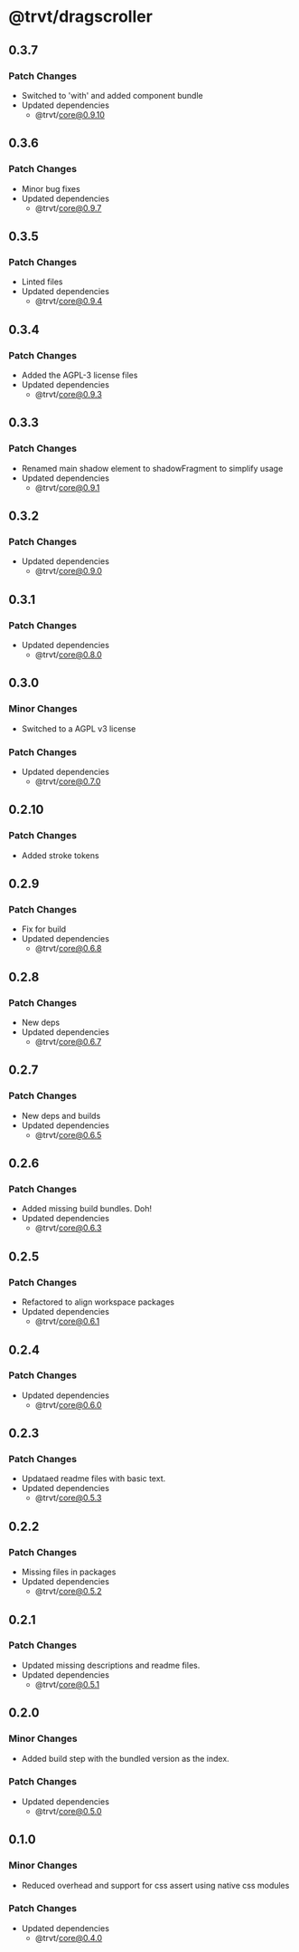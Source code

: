 # @trvt/dragscroller

## 0.3.7

### Patch Changes

- Switched to 'with' and added component bundle
- Updated dependencies
  - @trvt/core@0.9.10

## 0.3.6

### Patch Changes

- Minor bug fixes
- Updated dependencies
  - @trvt/core@0.9.7

## 0.3.5

### Patch Changes

- Linted files
- Updated dependencies
  - @trvt/core@0.9.4

## 0.3.4

### Patch Changes

- Added the AGPL-3 license files
- Updated dependencies
  - @trvt/core@0.9.3

## 0.3.3

### Patch Changes

- Renamed main shadow element to shadowFragment to simplify usage
- Updated dependencies
  - @trvt/core@0.9.1

## 0.3.2

### Patch Changes

- Updated dependencies
  - @trvt/core@0.9.0

## 0.3.1

### Patch Changes

- Updated dependencies
  - @trvt/core@0.8.0

## 0.3.0

### Minor Changes

- Switched to a AGPL v3 license

### Patch Changes

- Updated dependencies
  - @trvt/core@0.7.0

## 0.2.10

### Patch Changes

- Added stroke tokens

## 0.2.9

### Patch Changes

- Fix for build
- Updated dependencies
  - @trvt/core@0.6.8

## 0.2.8

### Patch Changes

- New deps
- Updated dependencies
  - @trvt/core@0.6.7

## 0.2.7

### Patch Changes

- New deps and builds
- Updated dependencies
  - @trvt/core@0.6.5

## 0.2.6

### Patch Changes

- Added missing build bundles. Doh!
- Updated dependencies
  - @trvt/core@0.6.3

## 0.2.5

### Patch Changes

- Refactored to align workspace packages
- Updated dependencies
  - @trvt/core@0.6.1

## 0.2.4

### Patch Changes

- Updated dependencies
  - @trvt/core@0.6.0

## 0.2.3

### Patch Changes

- Updataed readme files with basic text.
- Updated dependencies
  - @trvt/core@0.5.3

## 0.2.2

### Patch Changes

- Missing files in packages
- Updated dependencies
  - @trvt/core@0.5.2

## 0.2.1

### Patch Changes

- Updated missing descriptions and readme files.
- Updated dependencies
  - @trvt/core@0.5.1

## 0.2.0

### Minor Changes

- Added build step with the bundled version as the index.

### Patch Changes

- Updated dependencies
  - @trvt/core@0.5.0

## 0.1.0

### Minor Changes

- Reduced overhead and support for css assert using native css modules

### Patch Changes

- Updated dependencies
  - @trvt/core@0.4.0
